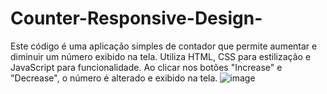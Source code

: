 # Counter-Responsive-Design-
Este código é uma aplicação simples de contador que permite aumentar e diminuir um número exibido na tela. Utiliza HTML, CSS para estilização e JavaScript para funcionalidade. Ao clicar nos botões "Increase" e "Decrease", o número é alterado e exibido na tela.
![image](https://github.com/Johnwesleysousa/Counter-Responsive-Design-/assets/148167973/2cddfa87-9f4b-4e53-b4ee-29b05808c2e7)
